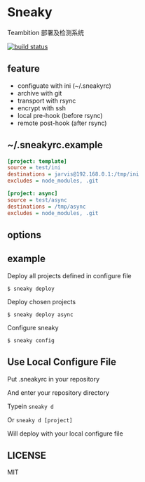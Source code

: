 Sneaky
=======

Teambition 部署及检测系统

[![build status](https://api.travis-ci.org/sailxjx/sneaky.png)](https://travis-ci.org/sailxjx/sneaky)

## feature

* configuate with ini (~/.sneakyrc)
* archive with git
* transport with rsync
* encrypt with ssh
* local pre-hook (before rsync)
* remote post-hook (after rsync)

## ~/.sneakyrc.example

```ini
[project: template]
source = test/ini
destinations = jarvis@192.168.0.1:/tmp/ini
excludes = node_modules, .git

[project: async]
source = test/async
destinations = /tmp/async
excludes = node_modules, .git
```

## options


## example

Deploy all projects defined in configure file
```
$ sneaky deploy
```

Deploy chosen projects
```
$ sneaky deploy async
```

Configure sneaky
```
$ sneaky config
```

## Use Local Configure File

Put .sneakyrc in your repository

And enter your repository directory

Typein `sneaky d`

Or `sneaky d [project]`

Will deploy with your local configure file

## LICENSE
MIT

